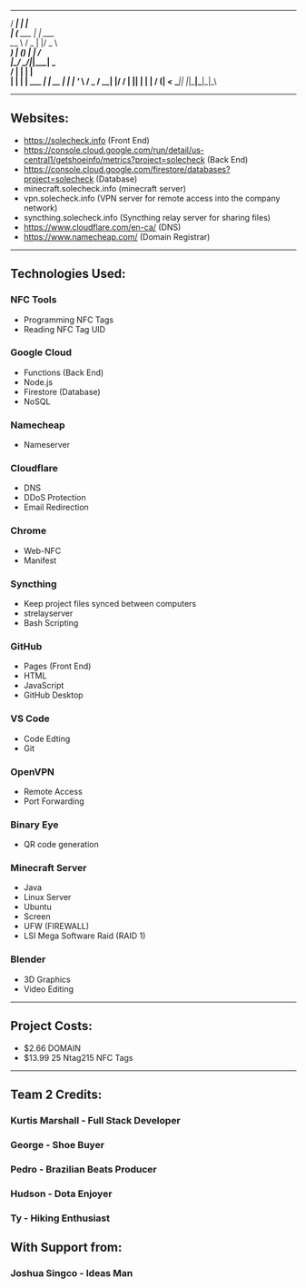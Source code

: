 
   _____       _              
  / ____|     | |             
 | (___   ___ | | ___         
  \___ \ / _ \| |/ _ \        
  ____) | (_) | |  __/        
 |_____/ \___/|_|\___|   _    
  / ____| |             | |   
 | |    | |__   ___  ___| | __
 | |    | '_ \ / _ \/ __| |/ /
 | |____| | | |  __/ (__|   < 
  \_____|_| |_|\___|\___|_|\_\
                              
---------------------------------------------------------

## Websites:
- https://solecheck.info (Front End)
- https://console.cloud.google.com/run/detail/us-central1/getshoeinfo/metrics?project=solecheck (Back End)
- https://console.cloud.google.com/firestore/databases?project=solecheck (Database)
- minecraft.solecheck.info (minecraft server)
- vpn.solecheck.info (VPN server for remote access into the company network)
- syncthing.solecheck.info (Syncthing relay server for sharing files)
- https://www.cloudflare.com/en-ca/ (DNS)
- https://www.namecheap.com/ (Domain Registrar)

---------------------------------------------------------

## Technologies Used:


### NFC Tools
- Programming NFC Tags
- Reading NFC Tag UID

### Google Cloud
- Functions (Back End)
- Node.js
- Firestore (Database)
- NoSQL

### Namecheap
- Nameserver

### Cloudflare
- DNS  
- DDoS Protection  
- Email Redirection

### Chrome
- Web-NFC  
- Manifest  

### Syncthing
- Keep project files synced between computers
- strelayserver
- Bash Scripting

### GitHub
- Pages (Front End)  
- HTML  
- JavaScript  
- GitHub Desktop  

### VS Code
- Code Edting
- Git  

### OpenVPN
- Remote Access
- Port Forwarding

### Binary Eye
- QR code generation

### Minecraft Server
- Java 
- Linux Server
- Ubuntu
- Screen
- UFW (FIREWALL)
- LSI Mega Software Raid (RAID 1)

### Blender
- 3D Graphics
- Video Editing

---------------------------------------------------------

## Project Costs:
- $2.66 DOMAIN
- $13.99 25 Ntag215 NFC Tags

---------------------------------------------------------

## Team 2 Credits:

### Kurtis Marshall - Full Stack Developer
### George - Shoe Buyer
### Pedro - Brazilian Beats Producer
### Hudson - Dota Enjoyer
### Ty - Hiking Enthusiast

## With Support from:

### Joshua Singco - Ideas Man  